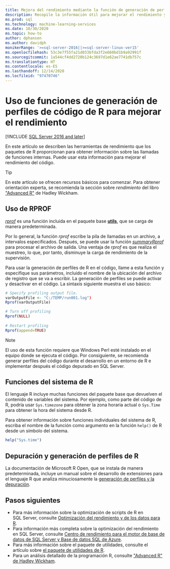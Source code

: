 ```yaml
---
title: Mejora del rendimiento mediante la función de generación de perfiles de código de R
description: Recopile la información útil para mejorar el rendimiento y obtenga resultados más rápidos en los cálculos de R en SQL Server mediante el uso de funciones de generación de perfiles de R. La función *rprof* recopila y devuelve información acerca de las llamadas de función internas.
ms.prod: sql
ms.technology: machine-learning-services
ms.date: 10/30/2020
ms.topic: how-to
author: dphansen
ms.author: davidph
monikerRange: '>=sql-server-2016||>=sql-server-linux-ver15'
ms.openlocfilehash: 53c3e7f55fa21d033bfda3f2e660bd1b9a92991f
ms.sourcegitcommit: 1a544cf4dd2720b124c3697d1e62ae7741db757c
ms.translationtype: HT
ms.contentlocale: es-ES
ms.lasthandoff: 12/14/2020
ms.locfileid: "97470746"
---
```

# <a name="use-r-code-profiling-functions-to-improve-performance"></a>Uso de funciones de generación de perfiles de código de R para mejorar el rendimiento
[!INCLUDE [SQL Server 2016 and later](../../includes/applies-to-version/sqlserver2016.md)]

En este artículo se describen las herramientas de rendimiento que los paquetes de R proporcionan para obtener información sobre las llamadas de funciones internas. Puede usar esta información para mejorar el rendimiento del código.

> [!TIP]
> En este artículo se ofrecen recursos básicos para comenzar. Para obtener orientación experta, se recomienda la sección sobre *rendimiento* del libro ["Advanced R"](http://adv-r.had.co.nz) de Hadley Wickham.

## <a name="using-rprof"></a>Uso de RPROF

[*rprof*](https://www.rdocumentation.org/packages/utils/versions/3.5.1/topics/Rprof) es una función incluida en el paquete base [**utils**](https://www.rdocumentation.org/packages/utils/versions/3.5.1), que se carga de manera predeterminada. 

Por lo general, la función *rprof* escribe la pila de llamadas en un archivo, a intervalos especificados. Después, se puede usar la función [*summaryRprof*](https://www.rdocumentation.org/packages/utils/versions/3.5.1/topics/summaryRprof) para procesar el archivo de salida. Una ventaja de *rprof* es que realiza el muestreo, lo que, por tanto, disminuye la carga de rendimiento de la supervisión.

Para usar la generación de perfiles de R en el código, llame a esta función y especifique sus parámetros, incluido el nombre de la ubicación del archivo de registro que se va a escribir. La generación de perfiles se puede activar y desactivar en el código. La sintaxis siguiente muestra el uso básico: 

```R
# Specify profiling output file.
varOutputFile <- "C:/TEMP/run001.log")
Rprof(varOutputFile)

# Turn off profiling
Rprof(NULL)
    
# Restart profiling
Rprof(append=TRUE)
```

> [!NOTE]
> El uso de esta función requiere que Windows Perl esté instalado en el equipo donde se ejecuta el código. Por consiguiente, se recomienda generar perfiles del código durante el desarrollo en un entorno de R e implementar después el código depurado en SQL Server.  


## <a name="r-system-functions"></a>Funciones del sistema de R

El lenguaje R incluye muchas funciones del paquete base que devuelven el contenido de variables del sistema. Por ejemplo, como parte del código de R, podría usar `Sys.timezone` para obtener la zona horaria actual o `Sys.Time` para obtener la hora del sistema desde R. 

Para obtener información sobre funciones individuales del sistema de R, escriba el nombre de la función como argumento en la función `help()` de R desde un símbolo del sistema.

```R
help("Sys.time")
```

## <a name="debugging-and-profiling-in-r"></a>Depuración y generación de perfiles de R

La documentación de Microsoft R Open, que se instala de manera predeterminada, incluye un manual sobre el desarrollo de extensiones para el lenguaje R que analiza minuciosamente la [generación de perfiles y la depuración](https://cran.r-project.org/doc/manuals/r-release/R-exts.html#Debugging).

## <a name="next-steps"></a>Pasos siguientes

+ Para más información sobre la optimización de scripts de R en SQL Server, consulte [Optimización del rendimiento y de los datos para R](r-and-data-optimization-r-services.md).
+ Para información más completa sobre la optimización del rendimiento en SQL Server, consulte [Centro de rendimiento para el motor de base de datos de SQL Server y Base de datos SQL de Azure](/sql/relational-databases/performance/performance-center-for-sql-server-database-engine-and-azure-sql-database).
+ Para más información sobre el paquete de utilidades, consulte el artículo sobre [el paquete de utilidades de R](https://www.rdocumentation.org/packages/utils/versions/3.5.1).
+ Para un análisis detallado de la programación R, consulte ["Advanced R" de Hadley Wickham](http://adv-r.had.co.nz).
